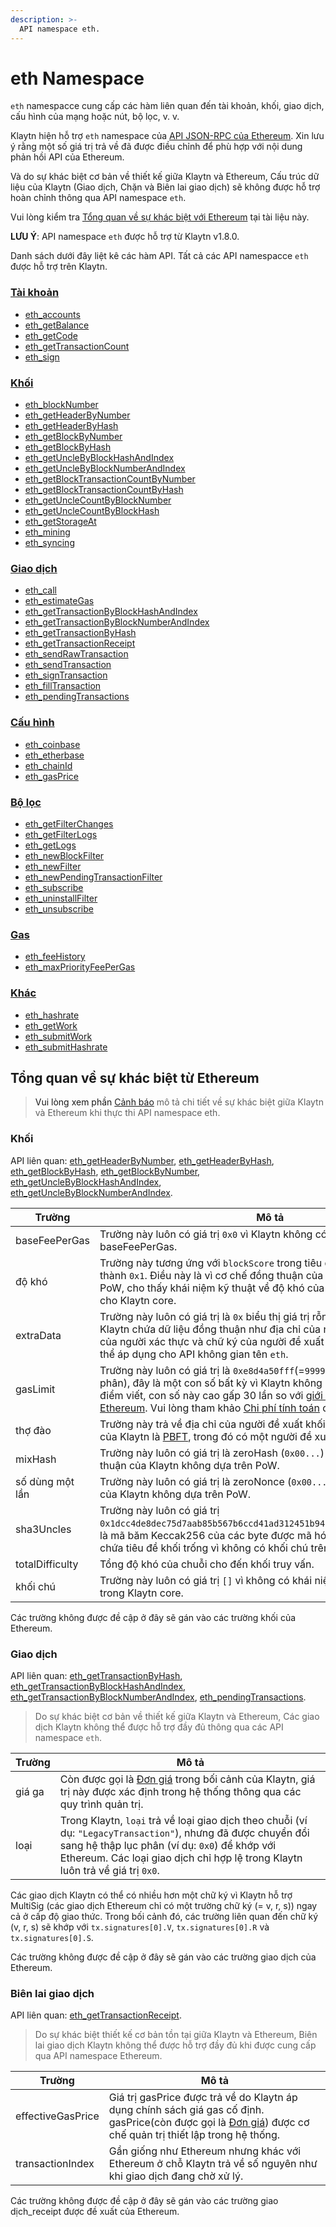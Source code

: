 ```yaml
---
description: >-
  API namespace eth.
---
```


# eth Namespace <a id="namespace-eth"></a>

`eth` namespacce cung cấp các hàm liên quan đến tài khoản, khối, giao dịch, cấu hình của mạng hoặc nút, bộ lọc, v. v.

Klaytn hiện hỗ trợ `eth` namespace của [API JSON-RPC của Ethereum](https://eth.wiki/json-rpc/API). Xin lưu ý rằng một số giá trị trả về đã được điều chỉnh để phù hợp với nội dung phản hồi API của Ethereum.

Và do sự khác biệt cơ bản về thiết kế giữa Klaytn và Ethereum, Cấu trúc dữ liệu của Klaytn (Giao dịch, Chặn và Biên lai giao dịch) sẽ không được hỗ trợ hoàn chỉnh thông qua API namespace `eth`.

Vui lòng kiểm tra [ Tổng quan về sự khác biệt với Ethereum](#differences_overview_from_ethereum) tại tài liệu này.

**LƯU Ý**: API namespace `eth` được hỗ trợ từ Klaytn v1.8.0.

Danh sách dưới đây liệt kê các hàm API. Tất cả các API namespacce `eth` được hỗ trợ trên Klaytn.

### [Tài khoản](./eth/account.md) <a id="account"></a>
- [eth_accounts](./eth/account.md#eth_accounts)
- [eth_getBalance](./eth/account.md#eth_getbalance)
- [eth_getCode](./eth/account.md#eth_getcode)
- [eth_getTransactionCount](./eth/account.md#eth_gettransactioncount)
- [eth_sign](./eth/account.md#eth_sign)

### [Khối](./eth/block.md) <a id="block"></a>
- [eth_blockNumber](./eth/block.md#eth_blocknumber)
- [eth_getHeaderByNumber](./eth/block.md#eth_getheaderbynumber)
- [eth_getHeaderByHash](./eth/block.md#eth_getheaderbyhash)
- [eth_getBlockByNumber](./eth/block.md#eth_getblockbynumber)
- [eth_getBlockByHash](./eth/block.md#eth_getblockbyhash)
- [eth_getUncleByBlockHashAndIndex](./eth/block.md#eth_getunclebyblockhashandindex)
- [eth_getUncleByBlockNumberAndIndex](./eth/block.md#eth_getunclebyblocknumberandindex)
- [eth_getBlockTransactionCountByNumber](./eth/block.md#eth_getblocktransactioncountbynumber)
- [eth_getBlockTransactionCountByHash](./eth/block.md#eth_getblocktransactioncountbyhash)
- [eth_getUncleCountByBlockNumber](./eth/block.md#eth_getunclecountbyblocknumber)
- [eth_getUncleCountByBlockHash](./eth/block.md#eth_getunclecountbyblockhash)
- [eth_getStorageAt](./eth/block.md#eth_getstorageat)
- [eth_mining](./eth/block.md#eth_mining)
- [eth_syncing](./eth/block.md#eth_syncing)


### [Giao dịch](./eth/transaction.md) <a id="transaction"></a>
- [eth_call](./eth/transaction.md#eth_call)
- [eth_estimateGas](./eth/transaction.md#eth_estimategas)
- [eth_getTransactionByBlockHashAndIndex](./eth/transaction.md#eth_gettransactionbyblockhashandindex)
- [eth_getTransactionByBlockNumberAndIndex](./eth/transaction.md#eth_gettransactionbyblocknumberandindex)
- [eth_getTransactionByHash](./eth/transaction.md#eth_gettransactionbyhash)
- [eth_getTransactionReceipt](./eth/transaction.md#eth_gettransactionreceipt)
- [eth_sendRawTransaction](./eth/transaction.md#eth_sendrawtransaction)
- [eth_sendTransaction](./eth/transaction.md#eth_sendtransaction)
- [eth_signTransaction](./eth/transaction.md#eth_signtransaction)
- [eth_fillTransaction](./eth/transaction.md#eth_filltransaction)
- [eth_pendingTransactions](./eth/transaction.md#eth_pendingtransactions)

### [Cấu hình](./eth/config.md) <a id="configuration"></a>
- [eth_coinbase](./eth/config.md#eth_coinbase)
- [eth_etherbase](./eth/config.md#eth_etherbase)
- [eth_chainId](./eth/config.md#eth_chainid)
- [eth_gasPrice](./eth/config.md#eth_gasprice)


### [Bộ lọc](./eth/filter.md) <a id="filter"></a>
- [eth_getFilterChanges](./eth/filter.md#eth_getfilterchanges)
- [eth_getFilterLogs](./eth/filter.md#eth_getfilterlogs)
- [eth_getLogs](./eth/filter.md#eth_getlogs)
- [eth_newBlockFilter](./eth/filter.md#eth_newblockfilter)
- [eth_newFilter](./eth/filter.md#eth_newfilter)
- [eth_newPendingTransactionFilter](./eth/filter.md#eth_newpendingtransactionfilter)
- [eth_subscribe](./eth/filter.md#eth_subscribe)
- [eth_uninstallFilter](./eth/filter.md#eth_uninstallfilter)
- [eth_unsubscribe](./eth/filter.md#eth_unsubscribe)


### [Gas](./eth/gas.md) <a id="gas"></a>
- [eth_feeHistory](./eth/gas.md#eth_feehistory)
- [eth_maxPriorityFeePerGas](./eth/gas.md#eth_maxpriorityfeepergas)

### [Khác](./eth/misc.md) <a id="miscellaneous"></a>
- [eth_hashrate](./eth/misc.md#eth_hashrate)
- [eth_getWork](./eth/misc.md#eth_getwork)
- [eth_submitWork](./eth/misc.md#eth_submitwork)
- [eth_submitHashrate](./eth/misc.md#eth_submithashrate)

## Tổng quan về sự khác biệt từ Ethereum <a id="differences_overview_from_ethereum">

> Vui lòng xem phần [Cảnh báo](./eth/caution.md) mô tả chi tiết về sự khác biệt giữa Klaytn và Ethereum khi thực thi API namespace eth.

### Khối <a id="block"></a>

API liên quan: [eth_getHeaderByNumber](./eth/block/#eth_getHeaderByNumber), [eth_getHeaderByHash](./eth/block/#eth_getHeaderByHash), [eth_getBlockByHash](./eth/block/#eth_getBlockByHash), [eth_getBlockByNumber](./eth/block/#eth_getBlockByNumber), [eth_getUncleByBlockHashAndIndex](./eth/block/#eth_getUncleByBlockHashAndIndex), [eth_getUncleByBlockNumberAndIndex](./eth/block/#eth_getUncleByBlockNumberAndIndex).

| Trường          | Mô tả                                                                                                                                                                                                                                                                                                                                                                                                                        |
| --------------- | ---------------------------------------------------------------------------------------------------------------------------------------------------------------------------------------------------------------------------------------------------------------------------------------------------------------------------------------------------------------------------------------------------------------------------- |
| baseFeePerGas   | Trường này luôn có giá trị `0x0` vì Klaytn không có chế độ baseFeePerGas.                                                                                                                                                                                                                                                                                                                                                    |
| độ khó          | Trường này tương ứng với `blockScore` trong tiêu đề Klaytn, được cố định thành `0x1`. Điều này là vì cơ chế đồng thuận của Klaytn không dựa trên PoW, cho thấy khái niệm kỹ thuật về độ khó của khối không áp dụng cho Klaytn core.                                                                                                                                                                                          |
| extraData       | Trường này luôn có giá trị là `0x` biểu thị giá trị rỗng. Do `extraData` của Klaytn chứa dữ liệu đồng thuận như địa chỉ của người xác thực, chữ ký của người xác thực và chữ ký của người đề xuất nên dữ liệu này không thể áp dụng cho API không gian tên `eth`.                                                                                                                                                            |
| gasLimit        | Trường này luôn có giá trị là `0xe8d4a50fff`(=`999999999999` ở dạng thập phân), đây là một con số bất kỳ vì Klaytn không có GasLimit. Tại thời điểm viết, con số này cao gấp 30 lần so với [giới hạn gas khối của Ethereum](https://ethereum.org/en/developers/docs/gas/#block-size). Vui lòng tham khảo [Chi phí tính toán](../../../klaytn/design/computation/computation-cost/computation-cost.md) để biết thêm chi tiết. |
| thợ đào         | Trường này trả về địa chỉ của người đề xuất khối, vì [cơ chế đồng thuận](../../../klaytn/design/consensus-mechanism.md) của Klaytn là [PBFT](../../../klaytn/design/consensus-mechanism.md#pbft-practical-byzantine-fault-tolerance), trong đó có một người đề xuất khối thay vì thợ đào.                                                                                                                                    |
| mixHash         | Trường này luôn có giá trị là zeroHash (`0x00...`) bởi vì cơ chế đồng thuận của Klaytn không dựa trên PoW.                                                                                                                                                                                                                                                                                                                   |
| số dùng một lần | Trường này luôn có giá trị là zeroNonce (`0x00...`) do cơ chế đồng thuận của Klaytn không dựa trên PoW.                                                                                                                                                                                                                                                                                                                      |
| sha3Uncles      | Trường này luôn có giá trị `0x1dcc4de8dec75d7aab85b567b6ccd41ad312451b948a7413f0a142fd40d49347`, là mã băm Keccak256 của các byte được mã hóa RLP của danh sách chứa tiêu đề khối trống vì không có khối chú trên Klaytn.                                                                                                                                                                                                    |
| totalDifficulty | Tổng độ khó của chuỗi cho đến khối truy vấn.                                                                                                                                                                                                                                                                                                                                                                                 |
| khối chú        | Trường này luôn có giá trị `[]` vì không có khái niệm kỹ thuật về khối chú trong Klaytn core.                                                                                                                                                                                                                                                                                                                                |

Các trường không được đề cập ở đây sẽ gán vào các trường khối của Ethereum.

### Giao dịch <a id="transaction"></a>

API liên quan: [eth_getTransactionByHash](./eth/transaction/#eth_getTransactionByHash), [eth_getTransactionByBlockHashAndIndex](./eth/transaction/#eth_getTransactionByBlockHashAndIndex), [eth_getTransactionByBlockNumberAndIndex](./eth/transaction/#eth_getTransactionByBlockNumberAndIndex), [eth_pendingTransactions](./eth/transaction/#eth_pendingTransactions).

> Do sự khác biệt cơ bản về thiết kế giữa Klaytn và Ethereum, Các giao dịch Klaytn không thể được hỗ trợ đầy đủ thông qua các API namespace `eth`.

| Trường | Mô tả                                                                                                                                                                                                                                           |
| ------ | ----------------------------------------------------------------------------------------------------------------------------------------------------------------------------------------------------------------------------------------------- |
| giá ga | Còn được gọi là [Đơn giá](../../../klaytn/design/transaction-fees/transaction-fees.md#unit-price) trong bối cảnh của Klaytn, giá trị này được xác định trong hệ thống thông qua các quy trình quản trị.                                         |
| loại  | Trong Klaytn, `loại` trả về loại giao dịch theo chuỗi (ví dụ: `"LegacyTransaction"`), nhưng đã được chuyển đổi sang hệ thập lục phân (ví dụ: `0x0`) để khớp với Ethereum. Các loại giao dịch chỉ hợp lệ trong Klaytn luôn trả về giá trị `0x0`. |

Các giao dịch Klaytn có thể có nhiều hơn một chữ ký vì Klaytn hỗ trợ MultiSig (các giao dịch Ethereum chỉ có một trường chữ ký (= v, r, s)) ngay cả ở cấp độ giao thức. Trong bối cảnh đó, các trường liên quan đến chữ ký (v, r, s) sẽ khớp với `tx.signatures[0].V`, `tx.signatures[0].R` và `tx.signatures[0].S`.

Các trường không được đề cập ở đây sẽ gán vào các trường giao dịch của Ethereum.

### Biên lai giao dịch <a id="transaction_receipt"></a>

API liên quan: [eth_getTransactionReceipt](./eth/transaction/#eth_getTransactionReceipt).

> Do sự khác biệt thiết kế cơ bản tồn tại giữa Klaytn và Ethereum, Biên lai giao dịch Klaytn không thể được hỗ trợ đầy đủ khi được cung cấp qua API namespace Ethereum.

| Trường            | Mô tả                                                                                                                                                                                                                                 |
| ----------------- | ------------------------------------------------------------------------------------------------------------------------------------------------------------------------------------------------------------------------------------- |
| effectiveGasPrice | Giá trị gasPrice được trả về do Klaytn áp dụng chính sách giá gas cố định. gasPrice(còn được gọi là [Đơn giá](../../../klaytn/design/transaction-fees/transaction-fees.md#unit-price)) được cơ chế quản trị thiết lập trong hệ thống. |
| transactionIndex  | Gần giống như Ethereum nhưng khác với Ethereum ở chỗ Klaytn trả về số nguyên như khi giao dịch đang chờ xử lý.                                                                                                                        |

Các trường không được đề cập ở đây sẽ gán vào các trường giao dịch_receipt được đề xuất của Ethereum.
